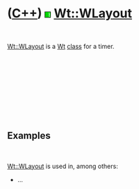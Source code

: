 



 

 

 

 

 

([C++](Cpp.md)) ![Wt](PicWt.png) [Wt::WLayout](CppWLayout.md)
===============================================================

 

[Wt::WLayout](CppWLayout.md) is a [Wt](CppWt.md) [class](CppClass.htm)
for a timer.

 

 

 

 

 

Examples
--------

 

[Wt::WLayout](CppWLayout.md) is used in, among others:

-   ...

 

 

 

 

 





 



